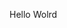Hello Wolrd






















































































































































































































































































































































































